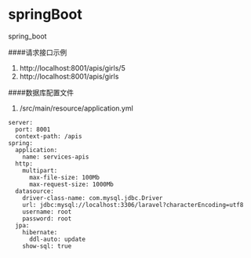 # springBoot
spring_boot


####请求接口示例
1. http://localhost:8001/apis/girls/5
2. http://localhost:8001/apis/girls

####数据库配置文件
1. /src/main/resource/application.yml

````
server:
  port: 8001
  context-path: /apis
spring:
  application:
    name: services-apis
  http:
    multipart:
      max-file-size: 100Mb
      max-request-size: 1000Mb
  datasource:
    driver-class-name: com.mysql.jdbc.Driver
    url: jdbc:mysql://localhost:3306/laravel?characterEncoding=utf8
    username: root
    password: root
  jpa:
    hibernate:
      ddl-auto: update
    show-sql: true

